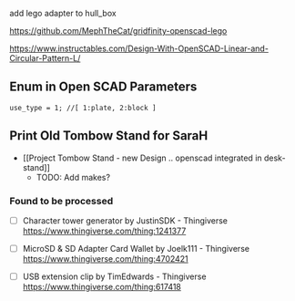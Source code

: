 
add lego adapter to hull_box

https://github.com/MephTheCat/gridfinity-openscad-lego

https://www.instructables.com/Design-With-OpenSCAD-Linear-and-Circular-Pattern-L/

## Enum in Open SCAD Parameters

``` 
use_type = 1; //[ 1:plate, 2:block ] 
``` 


## Print Old Tombow Stand for SaraH

- [[Project Tombow Stand - new Design  .. openscad integrated in desk-stand]]
	- TODO: Add makes?


### Found to be processed

- [ ] Character tower generator by JustinSDK - Thingiverse https://www.thingiverse.com/thing:1241377

- [ ] MicroSD & SD Adapter Card Wallet by Joelk111 - Thingiverse https://www.thingiverse.com/thing:4702421

- [ ] USB extension clip by TimEdwards - Thingiverse https://www.thingiverse.com/thing:617418



